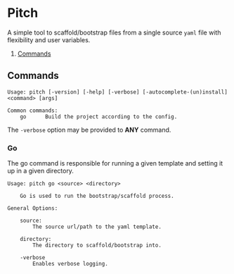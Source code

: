 # Pitch

A simple tool to scaffold/bootstrap files from a single source `yaml` file with flexibility and user variables.

1. [Commands](#commands)

## Commands

```
Usage: pitch [-version] [-help] [-verbose] [-autocomplete-(un)install] <command> [args]

Common commands:
    go      Build the project according to the config.
```

The `-verbose` option may be provided to **ANY** command.

### Go

The go command is responsible for running a given template and setting it up in a given directory.

```
Usage: pitch go <source> <directory>

    Go is used to run the bootstrap/scaffold process.

General Options:

	source:
		The source url/path to the yaml template.

	directory:
		The directory to scaffold/bootstrap into.

    -verbose
        Enables verbose logging.
```


